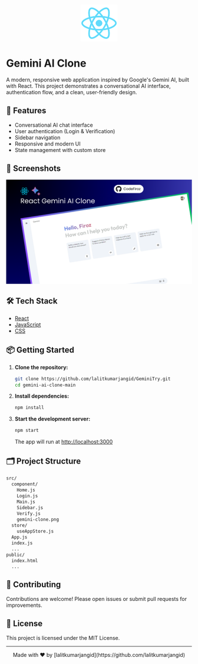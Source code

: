 <p align="center">
  <img src="./public/logo192.png" width="100" alt="Gemini AI Clone Logo" />
</p>

# Gemini AI Clone

A modern, responsive web application inspired by Google's Gemini AI, built with React. This project demonstrates a conversational AI interface, authentication flow, and a clean, user-friendly design.

## 🚀 Features

- Conversational AI chat interface
- User authentication (Login & Verification)
- Sidebar navigation
- Responsive and modern UI
- State management with custom store

## 📸 Screenshots

<p align="center">
  <img src="./src/component/gemini-clone.png" width="600" alt="Gemini AI Clone Screenshot" />
</p>

## 🛠️ Tech Stack

- [React](https://reactjs.org/)
- [JavaScript](https://developer.mozilla.org/en-US/docs/Web/JavaScript)
- [CSS](https://developer.mozilla.org/en-US/docs/Web/CSS)

## 📦 Getting Started

1. **Clone the repository:**
   ```bash
   git clone https://github.com/lalitkumarjangid/GeminiTry.git
   cd gemini-ai-clone-main
   ```

2. **Install dependencies:**
   ```bash
   npm install
   ```

3. **Start the development server:**
   ```bash
   npm start
   ```
   The app will run at [http://localhost:3000](http://localhost:3000)

## 🗂️ Project Structure

```
src/
  component/
    Home.js
    Login.js
    Main.js
    Sidebar.js
    Verify.js
    gemini-clone.png
  store/
    useAppStore.js
  App.js
  index.js
  ...
public/
  index.html
  ...
```

## 🤝 Contributing

Contributions are welcome! Please open issues or submit pull requests for improvements.

## 📄 License

This project is licensed under the MIT License.

---

<p align="center">
  Made with ❤️ by [lalitkumarjangid](https://github.com/lalitkumarjangid)
</p>
